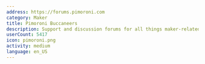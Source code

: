 ```yaml
---
address: https://forums.pimoroni.com
category: Maker
title: Pimoroni Buccaneers
description: Support and discussion forums for all things maker-related
userCount: 5417
icon: pimoroni.png
activity: medium
language: en_US
---
```

